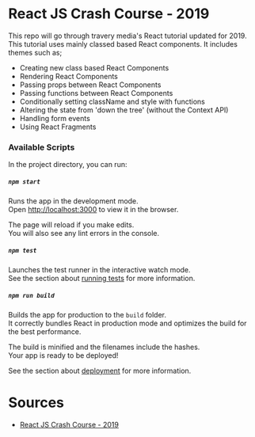 # React JS Crash Course - 2019
This repo will go through travery media's React tutorial updated for 2019. This tutorial uses mainly classed based React components. It includes themes such as;
- Creating new class based React Components
- Rendering React Components
- Passing props between React Components
- Passing functions between React Components
- Conditionally setting className and style with functions
- Altering the state from 'down the tree' (without the Context API)
- Handling form events 
- Using React Fragments

### Available Scripts

In the project directory, you can run:

##### `npm start`

Runs the app in the development mode.<br>
Open [http://localhost:3000](http://localhost:3000) to view it in the browser.

The page will reload if you make edits.<br>
You will also see any lint errors in the console.

##### `npm test`

Launches the test runner in the interactive watch mode.<br>
See the section about [running tests](https://facebook.github.io/create-react-app/docs/running-tests) for more information.

##### `npm run build`

Builds the app for production to the `build` folder.<br>
It correctly bundles React in production mode and optimizes the build for the best performance.

The build is minified and the filenames include the hashes.<br>
Your app is ready to be deployed!

See the section about [deployment](https://facebook.github.io/create-react-app/docs/deployment) for more information.

# Sources
- [React JS Crash Course - 2019](https://www.youtube.com/watch?v=sBws8MSXN7A)